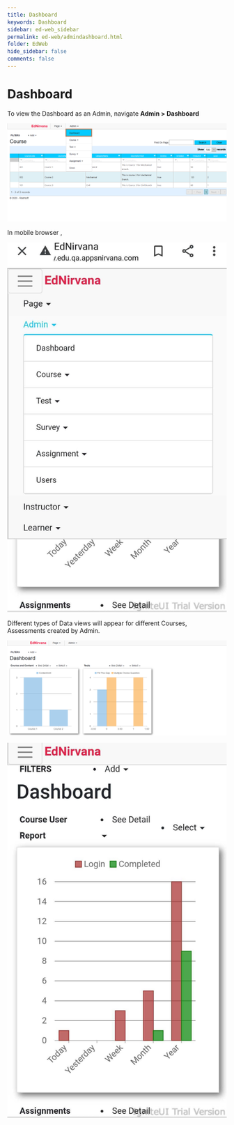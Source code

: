 ```yaml
---
title: Dashboard
keywords: Dashboard
sidebar: ed-web_sidebar
permalink: ed-web/admindashboard.html
folder: EdWeb
hide_sidebar: false
comments: false
---
```




# Dashboard

 To view the Dashboard as an Admin, navigate **Admin > Dashboard**

![](/images/admindashboardmenu.png)

In mobile browser ,

![](/images/admindashboardmenuMobile.jpg)


Different types of Data views will appear for different Courses, Assessments created by Admin.

![](/images/admindashboard.png)

![](/images/admindashboardMobile.jpg)
